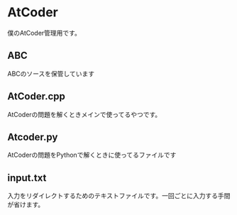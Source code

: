 # AtCoder

僕のAtCoder管理用です。

## ABC
ABCのソースを保管しています

## AtCoder.cpp
AtCoderの問題を解くときメインで使ってるやつです。

## Atcoder.py
AtCoderの問題をPythonで解くときに使ってるファイルです

## input.txt
入力をリダイレクトするためのテキストファイルです。一回ごとに入力する手間が省けます。
